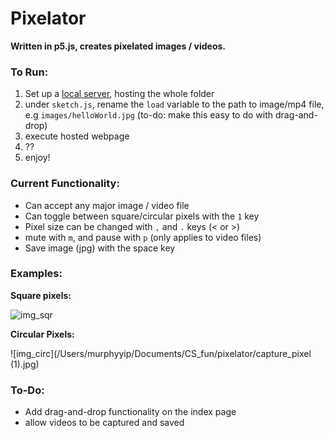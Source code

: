 # Pixelator

**Written in p5.js, creates pixelated images / videos.**

### To Run:

1. Set up a [local server](https://github.com/processing/p5.js/wiki/Local-server), hosting the whole folder
2. under `sketch.js`, rename the `load` variable to the path to image/mp4 file, e.g `images/helloWorld.jpg` (to-do: make this easy to do with drag-and-drop)
3. execute hosted webpage
4. ??
5. enjoy!

### Current Functionality:

- Can accept any major image / video file
- Can toggle between square/circular pixels with the `1` key
- Pixel size can be changed with `,` and `.` keys (< or >)
- mute with `m`, and pause with `p` (only applies to video files)
- Save image (jpg) with the space key

### Examples:

**Square pixels:**

![img_sqr](/Users/murphyyip/Documents/CS_fun/pixelator/capture_pixel.jpg)

**Circular Pixels:**

![img_circ](/Users/murphyyip/Documents/CS_fun/pixelator/capture_pixel (1).jpg)

### To-Do:

- Add drag-and-drop functionality on the index page
- allow videos to be captured and saved

